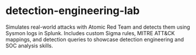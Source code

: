# detection-engineering-lab
Simulates real-world attacks with Atomic Red Team and detects them using Sysmon logs in Splunk. Includes custom Sigma rules, MITRE ATT&amp;CK mappings, and detection queries to showcase detection engineering and SOC analysis skills.
